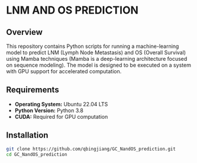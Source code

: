 # LNM AND OS PREDICTION


## Overview
This repository contains Python scripts for running a machine-learning model to predict LNM (Lymph Node Metastasis) and OS (Overall Survival) using Mamba techniques (Mamba is a deep-learning architecture focused on sequence modeling). The model is designed to be executed on a system with GPU support for accelerated computation.

## Requirements
- **Operating System:** Ubuntu 22.04 LTS
- **Python Version:** Python 3.8
- **CUDA:** Required for GPU computation

## Installation

   ```bash
   git clone https://github.com/qbingjiang/GC_NandOS_prediction.git
   cd GC_NandOS_prediction
